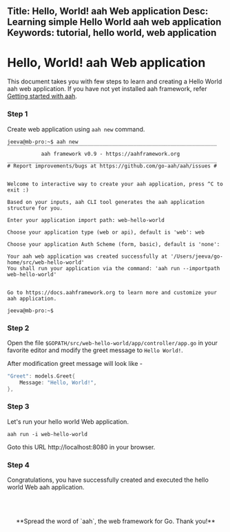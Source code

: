 Title: Hello, World! aah Web application
Desc: Learning simple Hello World aah web application
Keywords: tutorial, hello world, web application
---
# Hello, World! aah Web application

This document takes you with few steps to learn and creating a Hello World aah web application. If you have not yet installed aah framework, refer [Getting started with aah](/getting-started.html).

### Step 1

Create web application using `aah new` command.

```
jeeva@mb-pro:~$ aah new
‾‾‾‾‾‾‾‾‾‾‾‾‾‾‾‾‾‾‾‾‾‾‾‾‾‾‾‾‾‾‾‾‾‾‾‾‾‾‾‾‾‾‾‾‾‾‾‾‾‾‾‾‾‾‾‾‾‾‾‾‾‾‾‾‾‾‾‾
           aah framework v0.9 - https://aahframework.org
____________________________________________________________________
# Report improvements/bugs at https://github.com/go-aah/aah/issues #


Welcome to interactive way to create your aah application, press ^C to exit :)

Based on your inputs, aah CLI tool generates the aah application structure for you.

Enter your application import path: web-hello-world

Choose your application type (web or api), default is 'web': web

Choose your application Auth Scheme (form, basic), default is 'none': 

Your aah web application was created successfully at '/Users/jeeva/go-home/src/web-hello-world'
You shall run your application via the command: 'aah run --importpath web-hello-world'


Go to https://docs.aahframework.org to learn more and customize your aah application.

jeeva@mb-pro:~$
```

### Step 2

Open the file `$GOPATH/src/web-hello-world/app/controller/app.go` in your favorite editor and modify the greet message to `Hello World!`.

After modification greet message will look like -
```go
"Greet": models.Greet{
	Message: "Hello, World!",
},
```

### Step 3

Let's run your hello world Web application.

```
aah run -i web-hello-world
```

Goto this URL http://localhost:8080 in your browser.

### Step 4

Congratulations, you have successfully created and executed the hello world Web aah application.

<br><br>
<center>**Spread the word of `aah`, the web framework for Go. Thank you!**</center>
